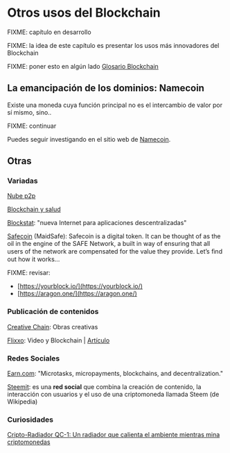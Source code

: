 # Otros usos del Blockchain

FIXME: capítulo en desarrollo

FIXME: la idea de este capítulo es presentar los usos más innovadores del Blockchain

FIXME: poner esto en algún lado [Glosario Blockchain](https://www.technologyreview.es/s/10178/glosario-blockchain-tecnicismos-de-cadena-de-bloques-de-la-la-z)

## La emancipación de los dominios: Namecoin

Existe una moneda cuya función principal no es el intercambio de valor por sí mismo, sino..

FIXME: continuar

Puedes seguir investigando en el sitio web de [Namecoin](https://namecoin.org/).

## Otras

### Variadas

[Nube p2p](https://subutai.io)

[Blockchain y salud](https://futurism.com/blockchain-ready-completely-transform-healthcare-industry/)

[Blockstat](https://blockstack.org): "nueva Internet para aplicaciones descentralizadas"

[Safecoin](https://maidsafe.net/safecoin.html) \(MaidSafe\): Safecoin is a digital token. It can be thought of as the oil in the engine of the SAFE Network, a built in way of ensuring that all users of the network are compensated for the value they provide. Let’s ﬁnd out how it works...

FIXME: revisar:

* [https://yourblock.io/](https://yourblock.io/)
* [https://aragon.one/](https://aragon.one/)

### Publicación de contenidos

[Creative Chain](https://www.creativechain.org): Obras creativas

[Flixxo](http://www.flixxo.com/): Video y Blockchain \| [Artículo](https://torrentfreak.com/popcorn-time-creator-readies-bittorrent-blockchain-powered-youtube-competitor-171012/)

### Redes Sociales

[Earn.com](https://earn.com/): "Microtasks, micropayments, blockchains, and decentralization."

[Steemit](https://steemit.com): es una **red social** que combina la creación de contenido, la interacción con usuarios y el uso de una criptomoneda llamada Steem \(de Wikipedia\)

### Curiosidades

[Cripto-Radiador QC-1: Un radiador que calienta el ambiente mientras mina criptomonedas](https://www.neoteo.com/cripto-radiador-qc-1-un-radiador-que-calienta-el-ambiente-mientras-mina-criptomonedas/)

